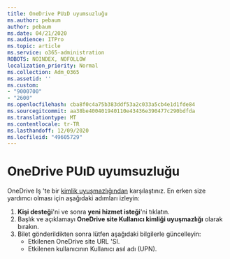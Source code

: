 ```yaml
---
title: OneDrive PUıD uyumsuzluğu
ms.author: pebaum
author: pebaum
ms.date: 04/21/2020
ms.audience: ITPro
ms.topic: article
ms.service: o365-administration
ROBOTS: NOINDEX, NOFOLLOW
localization_priority: Normal
ms.collection: Adm_O365
ms.assetid: ''
ms.custom:
- "9000700"
- "2600"
ms.openlocfilehash: cba8f0c4a75b383ddf53a2c033a5cb4e1d1fde84
ms.sourcegitcommit: aa38be400401940110e43436e390477c290bdfda
ms.translationtype: MT
ms.contentlocale: tr-TR
ms.lasthandoff: 12/09/2020
ms.locfileid: "49605729"
---
```

# <a name="onedrive-puid-mismatch"></a>OneDrive PUıD uyumsuzluğu

OneDrive Iş 'te bir [kimlik uyuşmazlığından](https://docs.microsoft.com/sharepoint/troubleshoot/administration/access-denied-or-need-permission-error-sharepoint-online-or-onedrive-for-business#when-accessing-a-onedrive-site) karşılaştınız. En erken size yardımcı olması için aşağıdaki adımları izleyin:

1. **Kişi desteği**'ni ve sonra **yeni hizmet isteği**'ni tıklatın.
2. Başlık ve açıklamayı  **OneDrive site Kullanıcı kimliği uyuşmazlığı** olarak bırakın.
3. Bilet gönderildikten sonra lütfen aşağıdaki bilgilerle güncelleyin:
    - Etkilenen OneDrive site URL 'SI.
    - Etkilenen kullanıcının Kullanıcı asıl adı (UPN).
